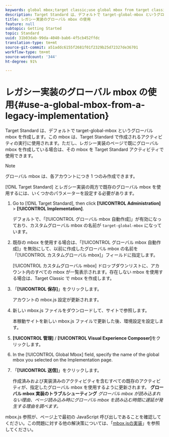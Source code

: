 ```yaml
---
keywords: global mbox;target classic;use global mbox from target classic
description: Target Standard は、デフォルトで target-global-mbox というグローバル mbox を作成します。この mbox は、Target Standard で作成されるアクティビティの実行に使用されます。ただし、レガシー実装のページで既にグローバル mbox を作成している場合は、その mbox を Target Standard アクティビティで使用できます。
title: レガシー実装のグローバル mbox の使用
feature: null
subtopic: Getting Started
topic: Standard
uuid: 31b03dab-99da-4040-bab6-4f5cb452ffdc
translation-type: tm+mt
source-git-commit: a51addc6155f2681f01f2329b25d72327de36701
workflow-type: tm+mt
source-wordcount: '344'
ht-degree: 91%

---
```



# レガシー実装のグローバル mbox の使用{#use-a-global-mbox-from-a-legacy-implementation}

Target Standard は、デフォルトで target-global-mbox というグローバル mbox を作成します。この mbox は、Target Standard で作成されるアクティビティの実行に使用されます。ただし、レガシー実装のページで既にグローバル mbox を作成している場合は、その mbox を Target Standard アクティビティで使用できます。

>[!NOTE]
>
>グローバル mbox は、各アカウントにつき 1 つのみ作成できます。

[!DNL Target Standard] とレガシー実装の両方で既存のグローバル mbox を使用するには、いくつかのパラメーターを設定する必要があります。

1. Go to [!DNL Target Standard], then click **[!UICONTROL Administration]** > **[!UICONTROL Implementation]**.

   デフォルトで、「[!UICONTROL グローバル mbox 自動作成]」が有効になっており、カスタムグローバル mbox の名前が `target-global-mbox` になっています。
1. 既存の mbox を使用する場合は、「[!UICONTROL グローバル mbox 自動作成]」を無効にして、以前に作成したグローバル mbox の名前を「[!UICONTROL カスタムグローバル mbox]」フィールドに指定します。

   [!UICONTROL カスタムグローバル mbox] ドロップダウンリストに、アカウント内のすべての mbox が一覧表示されます。存在しない mbox を使用する場合は、Target Classic で mbox を作成します。
1. 「**[!UICONTROL 保存]**」をクリックします。

   アカウントの mbox.js 設定が更新されます。
1. 新しい mbox.js ファイルをダウンロードして、サイトで参照します。

   本稼動サイトを新しい mbox.js ファイルで更新した後、環境設定を設定します。
1. **[!UICONTROL 管理]** / **[!UICONTROL Visual Experience Composer]**&#x200B;をクリックします。
1. In the [!UICONTROL Global Mbox] field, specify the name of the global mbox you selected on the Implementation page.
1. 「**[!UICONTROL 送信]**」をクリックします。

   作成済みおよび実装済みのアクティビティを含むすべての既存のアクティビティが、指定したグローバル mbox を使用するように更新されます。
   **グローバル mbox 実装のトラブルシューティング** *グローバル mbox が読み込まれない理由、ページ読み込み時にグローバル mbox を読み込む時間に遅延が発生する理由を調べます。*

mbox.js 参照が、ページ上で最初の JavaScript 呼び出しであることを確認してください。この問題に対する他の解決策については、「[mbox.jsの実装](../../../../c-implementing-target/c-implementing-target-for-client-side-web/t-mbox-download/mbox-download.md#task_4EAE26BB84FD4E1D858F411AEDF4B420)」を参照してください。
